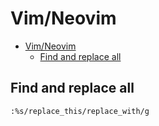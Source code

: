 # Vim/Neovim
<!--ts-->
* [Vim/Neovim](vim.md#vimneovim)
   * [Find and replace all](vim.md#find-and-replace-all)

<!-- Added by: runner, at: Tue May 25 13:04:16 UTC 2021 -->

<!--te-->

## Find and replace all
```vim
:%s/replace_this/replace_with/g
```
